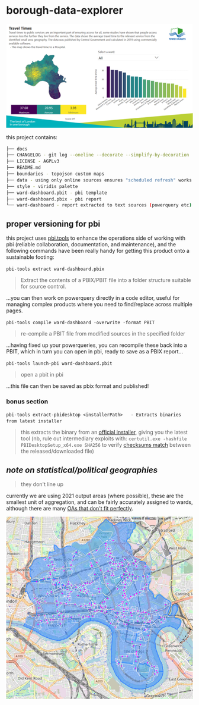 # borough-data-explorer

[![dashboard screenshot](./docs/borough-data-explorer.png)](https://data-hamlets.github.io/open-data-tower-hamlets/borough-data-explorer/)

this project contains: 

```sh
├── docs
├── CHANGELOG - git log --oneline --decorate --simplify-by-decoration | grep tag > CHANGELOG
├── LICENSE - AGPLv3
├── README.md
├── boundaries - topojson custom maps
├── data - using only online sources ensures "scheduled refresh" works
├── style - viridis palette
├── ward-dashboard.pbit - pbi template
├── ward-dashboard.pbix - pbi report
└── ward-dashboard - report extracted to text sources (powerquery etc)
```
## proper versioning for pbi

this project uses [pbi.tools](https://pbi.tools) to enhance the operations side of working with pbi (reliable collaboration, documentation, and maintenance), and the following commands have been really handy for getting this product onto a sustainable footing:

`pbi-tools extract ward-dashboard.pbix`

> Extract the contents of a PBIX/PBIT file into a folder structure suitable for source control.

...you can then work on powerquery directly in a code editor, useful for managing complex products where you need to find/replace across multiple pages.

`pbi-tools compile ward-dashboard -overwrite -format PBIT`

> re-compile a PBIT file from modified sources in the specified folder

...having fixed up your powerqueries, you can recompile these back into a PBIT, which in turn you can open in pbi, ready to save as a PBIX report...

`pbi-tools launch-pbi ward-dashboard.pbit`

> open a pbit in pbi

...this file can then be saved as pbix format and published!

### bonus section

`pbi-tools extract-pbidesktop <installerPath>   - Extracts binaries from latest installer`

> this extracts the binary from an [official installer](https://github.com/microsoft/winget-pkgs/tree/4f5c3107c67f67ab682d72b7c3825a9a8d1f48cd/manifests/m/Microsoft/PowerBI), giving you the latest tool (nb, rule out intermediary exploits with: `certutil.exe -hashfile PBIDesktopSetup_x64.exe SHA256` to verify [checksums match](https://github.com/microsoft/winget-pkgs/blob/4f5c3107c67f67ab682d72b7c3825a9a8d1f48cd/manifests/m/Microsoft/PowerBI/2.120.963.0/Microsoft.PowerBI.installer.yaml#L25) between the released/downloaded file)

## _note on statistical/political geographies_
> they don't line up

currently we are using 2021 output areas (where possible), these are the smallest unit of aggregation, and can be fairly accurately assigned to wards, although there are many [OAs that don't fit perfectly](https://nbviewer.org/github/data-hamlets/census-data/blob/main/notebooks/0.2-lbth-oa-ward-overlaps.ipynb). 

[![map showing oas overlapping wards](./docs/oas-overlapping-wards.png)](https://nbviewer.org/github/data-hamlets/census-data/blob/main/notebooks/0.2-lbth-oa-ward-overlaps.ipynb)
